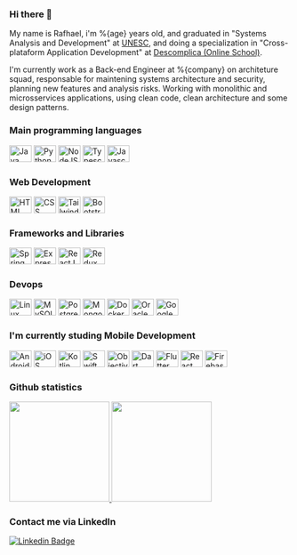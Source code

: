 ### Hi there 👋

<p>
  My name is Rafhael, i'm %{age} years old, and graduated in "Systems Analysis and Development" at <a href="http://virtual.unesc.net/graduacao/analise-e-desenvolvimento-de-sistemas" target="_blank">UNESC</a>, and doing a specialization in "Cross-plataform Application Development" at <a href="https://descomplica.com.br/pos-graduacao/tecnologia/pos-em-projetos-de-aplicativos-moveis-multiplataforma/" target="_blank">Descomplica (Online School)</a>. 
</p>
<p>
  I'm currently work as a Back-end Engineer at %{company} on architeture squad, responsable for maintening systems architecture and security, planning new features and analysis risks. Working with monolithic and microsservices applications, using clean code, clean architecture and some design patterns. 
</p>
 
<div style="display: inline_block">  

  ### Main programming languages
  <img alt="Java" title="Java" height="30" width="40" src="https://cdn.jsdelivr.net/gh/devicons/devicon/icons/java/java-original.svg">
  <img alt="Python" title="Python" height="30" width="40" src="https://cdn.jsdelivr.net/gh/devicons/devicon/icons/python/python-original.svg" />
  <img alt="NodeJS" title="NodeJS" height="30" width="40" src="https://cdn.jsdelivr.net/gh/devicons/devicon/icons/nodejs/nodejs-original.svg" />
  <img alt="Typescript" title="Typescript" height="30" width="40" src="https://cdn.jsdelivr.net/gh/devicons/devicon/icons/typescript/typescript-original.svg">
  <img alt="Javascript" title="Javascript" height="30" width="40" src="https://cdn.jsdelivr.net/gh/devicons/devicon/icons/javascript/javascript-original.svg">  

  ### Web Development
  <img alt="HTML" title="HTML" height="30" width="40" src="https://cdn.jsdelivr.net/gh/devicons/devicon/icons/html5/html5-original.svg" />        
  <img alt="CSS" title="CSS" height="30" width="40" src="https://cdn.jsdelivr.net/gh/devicons/devicon/icons/css3/css3-original.svg" />              
  <img alt="Tailwind CSS" title="Tailwind CSS" height="30" width="40" src="https://cdn.jsdelivr.net/gh/devicons/devicon/icons/tailwindcss/tailwindcss-plain.svg" />
  <img alt="Bootstrap" title="Bootstrap" height="30" width="40" src="https://cdn.jsdelivr.net/gh/devicons/devicon/icons/bootstrap/bootstrap-plain.svg" />        

  ### Frameworks and Libraries
  <img alt="Spring" title="Spring" height="30" width="40" src="https://cdn.jsdelivr.net/gh/devicons/devicon/icons/spring/spring-original.svg">  
  <img alt="Express" title="Express" height="30" width="40" src="https://cdn.jsdelivr.net/gh/devicons/devicon/icons/express/express-original.svg" />       <img alt="ReactJS" title="ReactJS" height="30" width="40" src="https://cdn.jsdelivr.net/gh/devicons/devicon/icons/react/react-original.svg">
  <img alt="Redux" title="Redux" height="30" width="40" src="https://cdn.jsdelivr.net/gh/devicons/devicon/icons/redux/redux-original.svg" />
                       
  ### Devops
  <img alt="Linux env" title="Linux env" height="30" width="40" src="https://cdn.jsdelivr.net/gh/devicons/devicon/icons/linux/linux-original.svg" />        
  <img alt="MySQL" title="MySQL" height="30" width="40" src="https://cdn.jsdelivr.net/gh/devicons/devicon/icons/mysql/mysql-original.svg" />              
  <img alt="PostgreSQL" title="PostgreSQL" height="30" width="40" src="https://cdn.jsdelivr.net/gh/devicons/devicon/icons/postgresql/postgresql-original.svg">  
  <img alt="MongoDB" title="MongoDB" height="30" width="40" src="https://cdn.jsdelivr.net/gh/devicons/devicon/icons/mongodb/mongodb-original.svg">  
  <img alt="Docker" title="Docker" height="30" width="40" src="https://cdn.jsdelivr.net/gh/devicons/devicon/icons/docker/docker-original.svg">           
  <img alt="Oracle" title="Oracle" height="30" width="40" src="https://cdn.jsdelivr.net/gh/devicons/devicon/icons/oracle/oracle-original.svg" />
  <img alt="Google Cloud" title="Google Cloud" height="30" width="40" src="https://cdn.jsdelivr.net/gh/devicons/devicon/icons/googlecloud/googlecloud-original.svg" />
          
  ### I'm currently studing Mobile Development
  <img alt="Android" title="Android" height="30" width="40" src="https://cdn.jsdelivr.net/gh/devicons/devicon/icons/android/android-original.svg" />
  <img alt="iOS" title="iOS" height="30" width="40" src="https://cdn.jsdelivr.net/gh/devicons/devicon/icons/apple/apple-original.svg" />
  <img alt="Kotlin" title="Kotlin" height="30" width="40" src="https://cdn.jsdelivr.net/gh/devicons/devicon/icons/kotlin/kotlin-original.svg" />
  <img alt="Swift" title="Swift" height="30" width="40" src="https://cdn.jsdelivr.net/gh/devicons/devicon/icons/swift/swift-original.svg" />
  <img alt="Objective-C" title="Objective-C" height="30" width="40" src="https://cdn.jsdelivr.net/gh/devicons/devicon/icons/objectivec/objectivec-plain.svg" />
  <img alt="Dart" title="Dart" height="30" width="40" src="https://cdn.jsdelivr.net/gh/devicons/devicon/icons/dart/dart-original.svg" />
  <img alt="Flutter" title="Flutter" height="30" width="40" src="https://cdn.jsdelivr.net/gh/devicons/devicon/icons/flutter/flutter-original.svg" />
  <img alt="React Native" title="React Native" height="30" width="40" src="https://cdn.jsdelivr.net/gh/devicons/devicon/icons/react/react-original.svg">
  <img alt="Firebase" title="Firebase" height="30" width="40" src="https://cdn.jsdelivr.net/gh/devicons/devicon/icons/firebase/firebase-plain-wordmark.svg" />                              
</div>

### Github statistics
<a href="https://github.com/rafhaelbarabas">
  <img height="180em" src="https://github-readme-stats-eight-theta.vercel.app/api?username=rafhaelbarabas&show_icons=true&theme=solarized-dark&include_all_commits=true&count_private=true"/>
  <img height="180em" src="https://github-readme-stats-eight-theta.vercel.app/api/top-langs/?username=rafhaelbarabas&layout=compact&langs_count=8&theme=solarized-dark&hide=html,css"/>
</a> 

### Contact me via LinkedIn 
[![Linkedin Badge](https://img.shields.io/badge/-Rafhael%20Barabas-blue?style=flat-square&logo=Linkedin&logoColor=white&link=https://www.linkedin.com/in/rafhael-andrade-barabas-9ab1547a/)](https://www.linkedin.com/in/rafhael-andrade-barabas-9ab1547a/)
